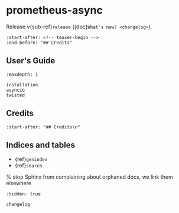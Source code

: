 # prometheus-async

Release v{sub-ref}`release` ({doc}`What's new? <changelog>`).

```{include} ../README.md
:start-after: <!-- teaser-begin -->
:end-before: "## Credits"
```


## User's Guide

```{toctree}
:maxdepth: 1

installation
asyncio
twisted
```

## Credits

```{include} ../README.md
:start-after: "## Credits\n"
```

## Indices and tables

- {ref}`genindex`
- {ref}`search`

% stop Sphinx from complaining about orphaned docs, we link them elsewhere

```{toctree}
:hidden: true

changelog
```

